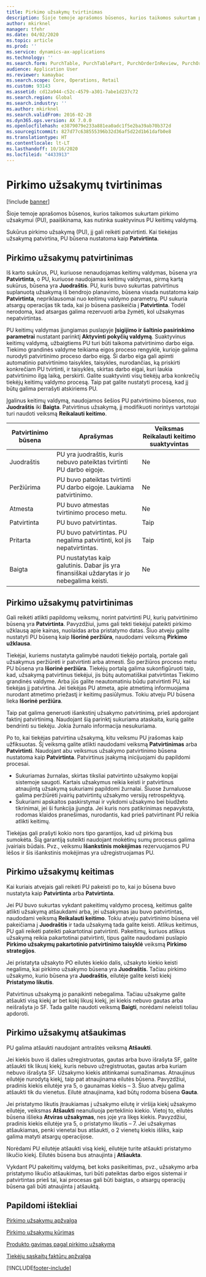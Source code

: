 ```yaml
---
title: Pirkimo užsakymų tvirtinimas
description: Šioje temoje aprašomos būsenos, kurios taikomos sukurtam pirkimo užsakymui, paaiškinama, kas nutinka suaktyvinus PU keitimų valdymą.
author: mkirknel
manager: tfehr
ms.date: 04/02/2020
ms.topic: article
ms.prod: ''
ms.service: dynamics-ax-applications
ms.technology: ''
ms.search.form: PurchTable, PurchTablePart, PurchOrderInReview, PurchOrderApproved, PurchOrderInDraft, PurchOrderAssignedToMe, VendPurchOrderJournalListPage, PurchTableWorkflowDropDialog, VendPurchOrderJournal
audience: Application User
ms.reviewer: kamaybac
ms.search.scope: Core, Operations, Retail
ms.custom: 93143
ms.assetid: cd12a944-c52c-4579-a301-7abe1d237c72
ms.search.region: Global
ms.search.industry: ''
ms.author: mkirknel
ms.search.validFrom: 2016-02-28
ms.dyn365.ops.version: AX 7.0.0
ms.openlocfilehash: e3879079e233a881ea0adc1f5e2ba39ab70b372d
ms.sourcegitcommit: 827d77c638555396b32d36af5d22d1b61dafb0e8
ms.translationtype: HT
ms.contentlocale: lt-LT
ms.lasthandoff: 10/16/2020
ms.locfileid: "4433913"
---
```

# <a name="approve-and-confirm-purchase-orders"></a>Pirkimo užsakymų tvirtinimas

[!include [banner](../includes/banner.md)]

Šioje temoje aprašomos būsenos, kurios taikomos sukurtam pirkimo užsakymui (PU), paaiškinama, kas nutinka suaktyvinus PU keitimų valdymą.

Sukūrus pirkimo užsakymą (PU), jį gali reikėti patvirtinti. Kai tiekėjas užsakymą patvirtina, PU būsena nustatoma kaip **Patvirtinta**.

## <a name="approval-of-purchase-orders"></a>Pirkimo užsakymų patvirtinimas
Iš karto sukūrus, PU, kuriuose nenaudojamas keitimų valdymas, būsena yra **Patvirtinta**, o PU, kuriuose naudojamas keitimų valdymas, pirmą kartą sukūrus, būsena yra **Juodraštis**. PU, kuris buvo sukurtas patvirtinus suplanuotą užsakymą iš bendrojo planavimo, būsena visada nustatoma kaip **Patvirtinta**, nepriklausomai nuo keitimų valdymo parametrų. PU sukuria atsargų operacijas tik tada, kai jo būsena pasikeičia į **Patvirtinta**. Todėl nerodoma, kad atsargas galima rezervuoti arba žymėti, kol užsakymas nepatvirtintas.

PU keitimų valdymas įjungiamas puslapyje **Įsigijimo ir šaltinio pasirinkimo parametrai** nustatant parinktį **Aktyvinti pokyčių valdymą**. Suaktyvinus keitimų valdymą, užbaigtiems PU turi būti taikoma patvirtinimo darbo eiga. Tiekimo grandinės valdyme teikiama eigos proceso rengyklė, kurioje galima nurodyti patvirtinimo proceso darbo eigą. Ši darbo eiga gali apimti automatinio patvirtinimo taisykles, taisykles, nurodančias, ką priskirti konkrečiam PU tvirtinti, ir taisyklės, skirtas darbo eigai, kuri laukia patvirtinimo ilgą laiką, perskirti. Galite suaktyvinti visų tiekėjų arba konkrečių tiekėjų keitimų valdymo procesą. Taip pat galite nustatyti procesą, kad jį būtų galima perrašyti atskiriems PU.

Įgalinus keitimų valdymą, naudojamos šešios PU patvirtinimo būsenos, nuo **Juodraštis** iki **Baigta**. Patvirtinus užsakymą, jį modifikuoti norintys vartotojai turi naudoti veiksmą **Reikalauti keitimo**.

| Patvirtinimo būsena | Aprašymas                                                                      | Veiksmas Reikalauti keitimo suaktyvintas |
|-----------------|----------------------------------------------------------------------------------|---------------------------|
| Juodraštis           | PU yra juodraštis, kuris nebuvo pateiktas tvirtinti PU darbo eigoje.     | Ne                        |
| Peržiūrima       | PU buvo pateiktas tvirtinti PU darbo eigoje. Laukiama patvirtinimo.       | Ne                        |
| Atmesta        | PU buvo atmestas tvirtinimo proceso metu.                                 | Ne                        |
| Patvirtinta        | PU buvo patvirtintas.                                                             | Taip                       |
| Pritarta       | PU buvo patvirtintas. PU negalima patvirtinti, kol jis nepatvirtintas.        | Taip                       |
| Baigta       | PU nustatytas kaip galutinis. Dabar jis yra finansiškai uždarytas ir jo nebegalima keisti. | Ne                        |

## <a name="confirming-purchase-orders"></a>Pirkimo užsakymų patvirtinimas
Gali reikėti atlikti papildomų veiksmų, norint patvirtinti PU, kurių patvirtinimo būseną yra **Patvirtinta**. Pavyzdžiui, jums gali tekti tiekėjui pateikti pirkimo užklausą apie kainas, nuolaidas arba pristatymo datas. Šiuo atveju galite nustatyti PU būseną kaip **Išorinė peržiūra**, naudodami veiksmą **Pirkimo užklausa**.

Tiekėjai, kuriems nustatyta galimybė naudoti tiekėjo portalą, portale gali užsakymus peržiūrėti ir patvirtinti arba atmesti. Šio peržiūros proceso metu PU būsena yra **Išorinė peržiūra**. Tiekėjų portalą galima sukonfigūruoti taip, kad, užsakymą patvirtinus tiekėjui, jis būtų automatiškai patvirtintas Tiekimo grandinės valdyme. Arba jūs galite neautomatiniu būdu patvirtinti PU, kai tiekėjas jį patvirtina. Jei tiekėjas PU atmeta, apie atmetimą informuojama nurodant atmetimo priežastį ir keitimų pasiūlymus. Tokiu atveju PU būsena lieka **Išorinė peržiūra**.

Taip pat galima generuoti išankstinį užsakymo patvirtinimą, prieš apdorojant faktinį patvirtinimą. Naudojant šią parinktį sukuriama ataskaita, kurią galite bendrinti su tiekėju. Jokia žurnalo informacija nesukuriama.

Po to, kai tiekėjas patvirtina užsakymą, kitu veiksmu PU įrašomas kaip užfiksuotas. Šį veiksmą galite atlikti naudodami veiksmą **Patvirtinimas** arba **Patvirtinti**. Naudojant abu veiksmus užsakymo patvirtinimo būsena nustatoma kaip **Patvirtinta**. Patvirtinus įsakymą inicijuojami du papildomi procesai.

-   Sukuriamas žurnalas, skirtas tiksliai patvirtinto užsakymo kopijai sistemoje saugoti. Kartais užsakymus reikia keisti ir patvirtinus atnaujintą užsakymą sukuriami papildomi žurnalai. Šiuose žurnaluose galima peržiūrėti įvairių patvirtintų užsakymo versijų retrospektyvą.
-   Sukuriami apskaitos paskirstymai ir vykdomi užsakymo bei biudžeto tikrinimai, jei ši funkcija įjungta. Jei kuris nors patikrinimas nepavyksta, rodomas klaidos pranešimas, nurodantis, kad prieš patvirtinant PU reikia atlikti keitimų.

Tiekėjas gali prašyti kokio nors tipo garantijos, kad už pirkimą bus sumokėta. Šią garantiją suteikti naudojant mokėtinų sumų procesus galima įvairiais būdais. Pvz., veiksmu **Išankstinis mokėjimas** rezervuojamos PU lėšos ir šis išankstinis mokėjimas yra užregistruojamas PU.

## <a name="changing-purchase-orders"></a>Pirkimo užsakymų keitimas
Kai kuriais atvejais gali reikėti PU pakeisti po to, kai jo būsena buvo nustatyta kaip **Patvirtinta** arba **Patvirtinta**.

Jei PU buvo sukurtas vykdant pakeitimų valdymo procesą, keitimus galite atlikti užsakymą atšaukdami arba, jei užsakymas jau buvo patvirtintas, naudodami veiksmą **Reikalauti keitimo**. Tokiu atveju patvirtinimo būsena vėl pakeičiama į **Juodraštis** ir tada užsakymą tada galite keisti. Atlikus keitimus, PU gali reikėti pateikti pakartotinai patvirtinti. Pakeitimų, kuriuos atlikus užsakymą reikia pakartotinai patvirtinti, tipus galite naudodami puslapio **Pirkimo užsakymų pakartotinio patvirtinimo taisyklė** veiksmą **Pirkimo strategijos**.

Jei pristatyta užsakyto PO eilutės kiekio dalis, užsakyto kiekio keisti negalima, kai pirkimo užsakymo būsena yra **Juodraštis**. Tačiau pirkimo užsakymo, kurio būsena yra **Juodraštis**, eilutėje galite keisti kiekį **Pristatymo likutis**.

Patvirtinus užsakymą jo panaikinti nebegalima. Tačiau užsakyme galite atšaukti visą kiekį ar bet kokį likusį kiekį, jei kiekis nebuvo gautas arba neišrašyta jo SF. Tada galite naudoti veiksmą **Baigti**, norėdami neleisti toliau apdoroti. 


## <a name="canceling-purchase-orders"></a>Pirkimo užsakymų atšaukimas

PU galima atšaukti naudojant antraštės veiksmą **Atšaukti**.

Jei kiekis buvo iš dalies užregistruotas, gautas arba buvo išrašyta SF, galite atšaukti tik likusį kiekį, kuris nebuvo užregistruotas, gautas arba kuriam nebuvo išrašyta SF. Užsakymo kiekis atitinkamai sumažinamas. Atnaujinus eilutėje nurodytą kiekį, taip pat atnaujinama eilutės būsena. Pavyzdžiui, pradinis kiekis eilutėje yra 5, o gaunamas kiekis – 3. Šiuo atveju galima atšaukti tik du vienetus. Eilutė atnaujinama, kad būtų rodoma būsena **Gauta**.

Jei pristatymo likutis įtraukiamas į užsakymo eilutę ir viršija kiekį užsakymo eilutėje, veiksmas **Atšaukti** neanuliuoja perteklinio kiekio. Vietoj to, eilutės būsena išlieka **Atviras užsakymas**, nes joje yra likęs kiekis. Pavyzdžiui, pradinis kiekis eilutėje yra 5, o pristatymo likutis – 7. Jei užsakymas atšaukiamas, penki vienetai bus atšaukti, o 2 vienetų kiekis išliks, kaip galima matyti atsargų operacijose.

Norėdami PU eilutėje atšaukti visą kiekį, eilutėje turite atšaukti pristatymo likučio kiekį. Eilutės būsena bus atnaujinta į **Atšaukta**.

Vykdant PU pakeitimų valdymą, bet koks pasikeitimas, pvz., užsakymo arba pristatymo likučio atšaukimas, turi būti pateiktas darbo eigos sistemai ir patvirtintas prieš tai, kai procesas gali būti baigtas, o atsargų operacijų būsena gali būti atnaujinta į atšauktą.

<a name="additional-resources"></a>Papildomi ištekliai
--------

[Pirkimo užsakymų apžvalga](purchase-order-overview.md)

[Pirkimo užsakymų kūrimas](purchase-order-creation.md)

[Produkto gavimas pagal pirkimo užsakymą](product-receipt-against-purchase-orders.md)

[Tiekėjų sąskaitų faktūrų apžvalga](../../finance/accounts-payable/vendor-invoices-overview.md)





[!INCLUDE[footer-include](../../includes/footer-banner.md)]